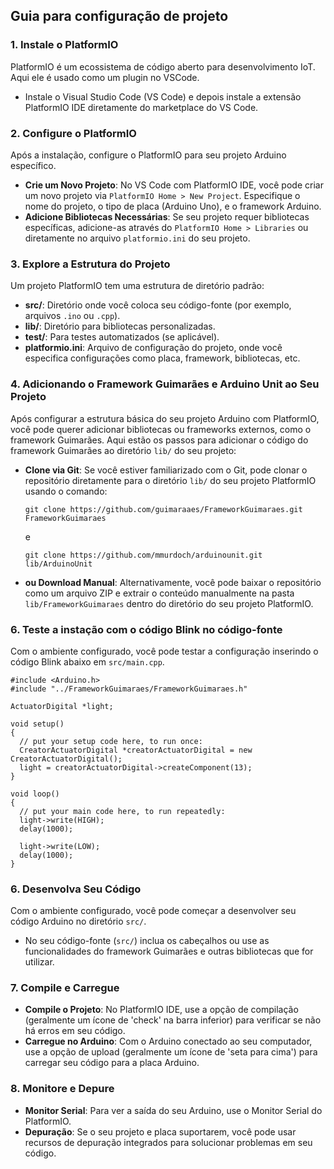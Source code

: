 ## Guia para configuração de projeto

### 1. Instale o PlatformIO
PlatformIO é um ecossistema de código aberto para desenvolvimento IoT. Aqui ele é usado como um plugin no VSCode.
  -  Instale o Visual Studio Code (VS Code) e depois instale a extensão PlatformIO IDE diretamente do marketplace do VS Code.

### 2. Configure o PlatformIO
Após a instalação, configure o PlatformIO para seu projeto Arduino específico.

- **Crie um Novo Projeto**: No VS Code com PlatformIO IDE, você pode criar um novo projeto via `PlatformIO Home > New Project`. Especifique o nome do projeto, o tipo de placa (Arduino Uno), e o framework Arduino.
- **Adicione Bibliotecas Necessárias**: Se seu projeto requer bibliotecas específicas, adicione-as através do `PlatformIO Home > Libraries` ou diretamente no arquivo `platformio.ini` do seu projeto.

### 3. Explore a Estrutura do Projeto
Um projeto PlatformIO tem uma estrutura de diretório padrão:
- **src/**: Diretório onde você coloca seu código-fonte (por exemplo, arquivos `.ino` ou `.cpp`).
- **lib/**: Diretório para bibliotecas personalizadas.
- **test/**: Para testes automatizados (se aplicável).
- **platformio.ini**: Arquivo de configuração do projeto, onde você especifica configurações como placa, framework, bibliotecas, etc.

### 4. Adicionando o Framework Guimarães e Arduino Unit ao Seu Projeto
Após configurar a estrutura básica do seu projeto Arduino com PlatformIO, você pode querer adicionar bibliotecas ou frameworks externos, como o framework Guimarães. Aqui estão os passos para adicionar o código do framework Guimarães ao diretório `lib/` do seu projeto:
 - **Clone via Git**: Se você estiver familiarizado com o Git, pode clonar o repositório diretamente para o diretório `lib/` do seu projeto PlatformIO usando o comando:
   ```
   git clone https://github.com/guimaraaes/FrameworkGuimaraes.git FrameworkGuimaraes
   ```
   e
   ```
   git clone https://github.com/mmurdoch/arduinounit.git lib/ArduinoUnit
   ```
   
 - **ou Download Manual**: Alternativamente, você pode baixar o repositório como um arquivo ZIP e extrair o conteúdo manualmente na pasta `lib/FrameworkGuimaraes` dentro do diretório do seu projeto PlatformIO.


### 6. Teste a instação com o código Blink no código-fonte
Com o ambiente configurado, você pode testar a configuração inserindo o código Blink abaixo em `src/main.cpp`.

```
#include <Arduino.h>
#include "../FrameworkGuimaraes/FrameworkGuimaraes.h"

ActuatorDigital *light;

void setup()
{
  // put your setup code here, to run once:
  CreatorActuatorDigital *creatorActuatorDigital = new CreatorActuatorDigital();
  light = creatorActuatorDigital->createComponent(13);
}

void loop()
{
  // put your main code here, to run repeatedly:
  light->write(HIGH);
  delay(1000);

  light->write(LOW);
  delay(1000);
}
```

### 6. Desenvolva Seu Código
Com o ambiente configurado, você pode começar a desenvolver seu código Arduino no diretório `src/`.
   - No seu código-fonte (`src/`) inclua os cabeçalhos ou use as funcionalidades do framework Guimarães e outras bibliotecas que for utilizar.

### 7. Compile e Carregue
- **Compile o Projeto**: No PlatformIO IDE, use a opção de compilação (geralmente um ícone de 'check' na barra inferior) para verificar se não há erros em seu código.
- **Carregue no Arduino**: Com o Arduino conectado ao seu computador, use a opção de upload (geralmente um ícone de 'seta para cima') para carregar seu código para a placa Arduino.

### 8. Monitore e Depure
- **Monitor Serial**: Para ver a saída do seu Arduino, use o Monitor Serial do PlatformIO.
- **Depuração**: Se o seu projeto e placa suportarem, você pode usar recursos de depuração integrados para solucionar problemas em seu código.
 
